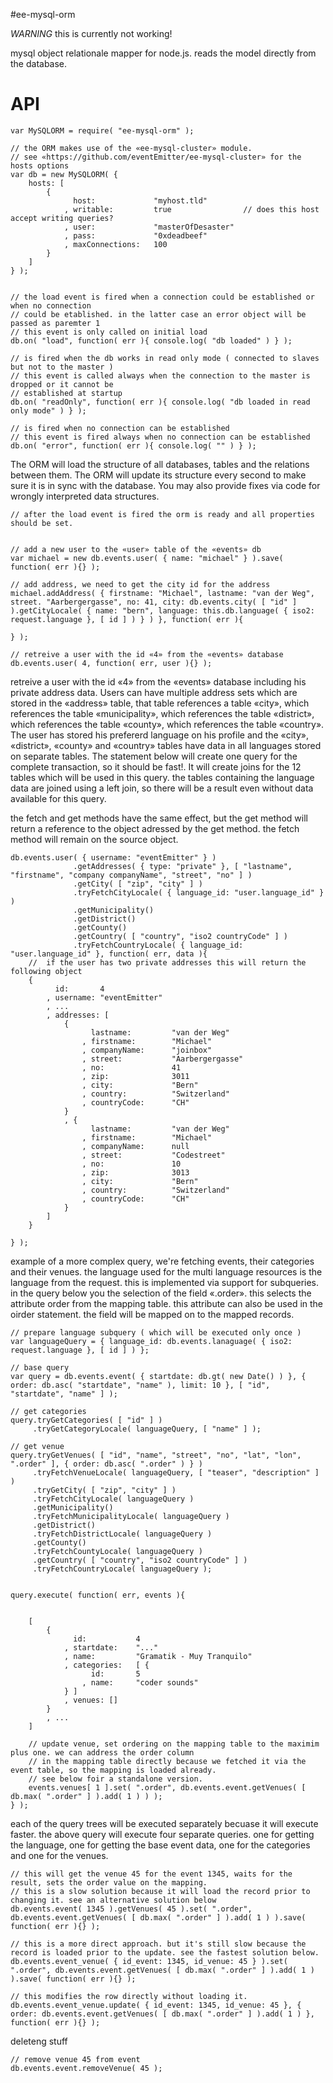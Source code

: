 #ee-mysql-orm

*WARNING* this is currently not working!

mysql object relationale mapper for node.js. reads the model directly from the database.


# API

	var MySQLORM = require( "ee-mysql-orm" );

	// the ORM makes use of the «ee-mysql-cluster» module. 
	// see «https://github.com/eventEmitter/ee-mysql-cluster» for the hosts options
	var db = new MySQLORM( {
		hosts: [
			{
				  host: 			"myhost.tld"
				, writable: 		true 				// does this host accept writing queries?
				, user:				"masterOfDesaster"
				, pass: 			"0xdeadbeef"
				, maxConnections: 	100
			}
		]
	} );


	// the load event is fired when a connection could be established or when no connection
	// could be etablished. in the latter case an error object will be passed as paremter 1
	// this event is only called on initial load
	db.on( "load", function( err ){ console.log( "db loaded" ) } );

	// is fired when the db works in read only mode ( connected to slaves but not to the master )
	// this event is called always when the connection to the master is dropped or it cannot be 
	// established at startup
	db.on( "readOnly", function( err ){ console.log( "db loaded in read only mode" ) } );

	// is fired when no connection can be established
	// this event is fired always when no connection can be established
	db.on( "error", function( err ){ console.log( "" ) } );



The ORM will load the structure of all databases, tables and the relations between them. The ORM will update its structure every second to make sure it is in sync with the database. You may also provide fixes via code for wrongly interpreted data structures.


	// after the load event is fired the orm is ready and all properties should be set.


	// add a new user to the «user» table of the «events» db
	var michael = new db.events.user( { name: "michael" } ).save( function( err ){} );

	// add address, we need to get the city id for the address
	michael.addAddress( { firstname: "Michael", lastname: "van der Weg", street. "Aarbergergasse", no: 41, city: db.events.city( [ "id" ] ).getCityLocale( { name: "bern", language: this.db.language( { iso2: request.language }, [ id ] ) } ) }, function( err ){

	} );

	// retreive a user with the id «4» from the «events» database
	db.events.user( 4, function( err, user ){} );


retreive a user with the id «4» from the «events» database including his private address data. Users can have multiple address sets which are stored in the «address» table, that table references a table «city», which references the table «municipality», which references the table «district», which references the table «county», which references the table «country». The user has stored his prefererd language on his profile and the «city», «district», «county» and «country» tables have data in all languages stored on separate tables. The statement below will create one query for the complete transaction, so it should be fast!. It will create joins for the 12 tables which will be used in this query. the tables containing the language data are joined using a left join, so there will be a result even without data available for this query.

the fetch and get methods have the same effect, but the get method will return a reference to the object adressed by the get method. the fetch method will remain on the source object.

	db.events.user( { username: "eventEmitter" } )
				  .getAddresses( { type: "private" }, [ "lastname", "firstname", "company companyName", "street", "no" ] )
				  .getCity( [ "zip", "city" ] )
				  .tryFetchCityLocale( { language_id: "user.language_id" } )
				  .getMunicipality()
				  .getDistrict()
				  .getCounty()
				  .getCountry( [ "country", "iso2 countryCode" ] )
				  .tryFetchCountryLocale( { language_id: "user.language_id" }, function( err, data ){
		//  if the user has two private addresses this will return the following object
		{
			  id: 		4
			, username: "eventEmitter"
			, ...
			, addresses: [
				{
					  lastname: 		"van der Weg"
					, firstname: 		"Michael"
					, companyName: 		"joinbox"
					, street: 			"Aarbergergasse"
					, no: 				41
					, zip: 				3011
					, city: 			"Bern"
					, country: 			"Switzerland"
					, countryCode: 		"CH"
				}
				, {
					  lastname: 		"van der Weg"
					, firstname: 		"Michael"
					, companyName: 		null
					, street: 			"Codestreet"
					, no: 				10
					, zip: 				3013
					, city: 			"Bern"
					, country: 			"Switzerland"
					, countryCode: 		"CH"
				}
			]
		}
	
	} );


example of a more complex query, we're fetching events, their categories and their venues. the language used for the multi language resources is the language from the request. this is implemented via support for subqueries. in the query below you the selection of the field «.order». this selects the attribute order from the mapping table. this attribute can also be used in the oirder statement. the field will be mapped on to the mapped records.


	// prepare language subquery ( which will be executed only once )
	var languageQuery = { language_id: db.events.lanaguage( { iso2: request.language }, [ id ] ) };

	// base query
	var query = db.events.event( { startdate: db.gt( new Date() ) }, { order: db.asc( "startdate", "name" ), limit: 10 }, [ "id", "startdate", "name" ] );

	// get categories
	query.tryGetCategories( [ "id" ] )
		 .tryGetCategoryLocale( languageQuery, [ "name" ] );

	// get venue
	query.tryGetVenues( [ "id", "name", "street", "no", "lat", "lon", ".order" ], { order: db.asc( ".order" ) } )
		 .tryFetchVenueLocale( languageQuery, [ "teaser", "description" ] )
		 .tryGetCity( [ "zip", "city" ] )
		 .tryFetchCityLocale( languageQuery )
		 .getMunicipality()
		 .tryFetchMunicipalityLocale( languageQuery )
		 .getDistrict()
		 .tryFetchDistrictLocale( languageQuery )
		 .getCounty()
		 .tryFetchCountyLocale( languageQuery )
		 .getCountry( [ "country", "iso2 countryCode" ] )
		 .tryFetchCountryLocale( languageQuery );


	query.execute( function( err, events ){


		[ 
			{
				  id: 			4
				, startdate: 	"..."
				, name: 		"Gramatik - Muy Tranquilo"
				, categories: 	[ {
					  id: 		5
					, name: 	"coder sounds"
				} ]
				, venues: []
			} 
			, ...
		]

		// update venue, set ordering on the mapping table to the maximim plus one. we can address the order column
		// in the mapping table directly because we fetched it via the event table, so the mapping is loaded already.
		// see below foir a standalone version.
		events.venues[ 1 ].set( ".order", db.events.event.getVenues( [ db.max( ".order" ] ).add( 1 ) ) );
	} );


each of the query trees will be executed separately becuase it will execute faster. the above query will execute four separate queries. one for getting the language, one for getting the base event data, one for the categories and one for the venues.


	// this will get the venue 45 for the event 1345, waits for the result, sets the order value on the mapping. 
	// this is a slow solution because it will load the record prior to changing it. see an alternative solution below
	db.events.event( 1345 ).getVenues( 45 ).set( ".order", db.events.event.getVenues( [ db.max( ".order" ] ).add( 1 ) ).save( function( err ){} );

	// this is a more direct approach. but it's still slow because the record is loaded prior to the update. see the fastest solution below.
	db.events.event_venue( { id_event: 1345, id_venue: 45 } ).set( ".order", db.events.event.getVenues( [ db.max( ".order" ] ).add( 1 ) ).save( function( err ){} );

	// this modifies the row directly without loading it.
	db.events.event_venue.update( { id_event: 1345, id_venue: 45 }, { order: db.events.event.getVenues( [ db.max( ".order" ] ).add( 1 ) }, function( err ){} );


deleteng stuff
	
	// remove venue 45 from event
	db.events.event.removeVenue( 45 );


